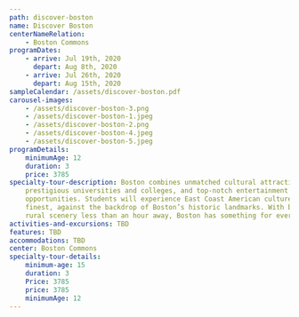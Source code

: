 ```yaml
---
path: discover-boston
name: Discover Boston
centerNameRelation:
    - Boston Commons
programDates:
    - arrive: Jul 19th, 2020
      depart: Aug 8th, 2020
    - arrive: Jul 26th, 2020
      depart: Aug 15th, 2020
sampleCalendar: /assets/discover-boston.pdf
carousel-images:
    - /assets/discover-boston-3.png
    - /assets/discover-boston-1.jpeg
    - /assets/discover-boston-2.png
    - /assets/discover-boston-4.jpeg
    - /assets/discover-boston-5.jpeg
programDetails:
    minimumAge: 12
    duration: 3
    price: 3785
specialty-tour-description: Boston combines unmatched cultural attractions,
    prestigious universities and colleges, and top-notch entertainment and dining
    opportunities. Students will experience East Coast American culture at its
    finest, against the backdrop of Boston’s historic landmarks. With beaches and
    rural scenery less than an hour away, Boston has something for everyone.
activities-and-excursions: TBD
features: TBD
accommodations: TBD
center: Boston Commons
specialty-tour-details:
    minimum-age: 15
    duration: 3
    Price: 3785
    price: 3785
    minimumAge: 12
---
```

